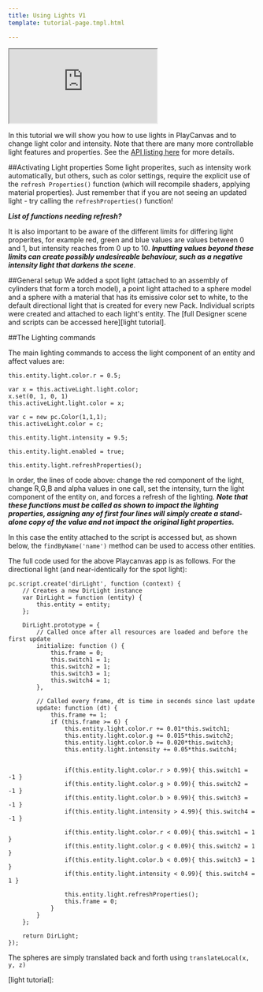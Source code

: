 ```yaml
---
title: Using Lights V1
template: tutorial-page.tmpl.html

---
```


<iframe src="http://apps.playcanvas.com/adamraz/lightingtutorial/ControllingLights3?overlay=false"></iframe>


In this tutorial we will show you how to use lights in PlayCanvas and to change light color and intensity. Note that there are many more controllable light features and properties. See the [API listing here][lights] for more details.

##Activating Light properties
Some light properites, such as intensity work automatically, but others, such as color settings, require the explicit use of the `refresh Properties()` function (which will recompile shaders, applying material properties). Just remember that if you are not seeing an updated light - try calling the `refreshProperties()` function!

***List of functions needing refresh?***

It is also important to be aware of the different limits for differing light properites, for example red, green and blue values are values between 0 and 1, but intensity reaches from 0 up to 10. ***Inputting values beyond these limits can create possibly undesireable behaviour, such as a negative intensity light that darkens the scene***.

##General setup
We added a spot light (attached to an assembly of cylinders that form a torch model), a point light attached to a sphere model and a sphere with a material that has its emissive color set to white, to the default directional light that is created for every new Pack. Individual scripts were created and attached to each light's entity. The [full Designer scene and scripts can be accessed here][light tutorial].



##The Lighting commands

The main lighting commands to access the light component of an entity and affect values are:

~~~javascript~~~
this.entity.light.color.r = 0.5;

var x = this.activeLight.light.color;
x.set(0, 1, 0, 1)
this.activeLight.light.color = x;

var c = new pc.Color(1,1,1);
this.activeLight.color = c;

this.entity.light.intensity = 9.5;

this.entity.light.enabled = true;

this.entity.light.refreshProperties();
~~~

In order, the lines of code above: change the red component of the light, change R,G,B and alpha values in one call, set the intensity, turn the light component of the entity on, and forces a refresh of the lighting. ***Note that these functions must be called as shown to impact the lighting properties, assigning any of first four lines will simply create a stand-alone copy of the value and not impact the original light properties.***

In this case the entity attached to the script is accessed but, as shown below, the `findByName('name')` method can be used to access other entities.


The full code used for the above Playcanvas app is as follows. For the directional light (and near-identically for the spot light):
~~~javascript~~~
pc.script.create('dirLight', function (context) {
    // Creates a new DirLight instance
    var DirLight = function (entity) {
        this.entity = entity;
    };

    DirLight.prototype = {
        // Called once after all resources are loaded and before the first update
        initialize: function () {
            this.frame = 0;
            this.switch1 = 1;
            this.switch2 = 1;
            this.switch3 = 1;
            this.switch4 = 1;
        },

        // Called every frame, dt is time in seconds since last update
        update: function (dt) {
            this.frame += 1;
            if (this.frame >= 6) {    
                this.entity.light.color.r += 0.01*this.switch1;
                this.entity.light.color.g += 0.015*this.switch2;
                this.entity.light.color.b += 0.020*this.switch3;
                this.entity.light.intensity += 0.05*this.switch4;
                
               
                if(this.entity.light.color.r > 0.99){ this.switch1 = -1 } 
                if(this.entity.light.color.g > 0.99){ this.switch2 = -1 }
                if(this.entity.light.color.b > 0.99){ this.switch3 = -1 }
                if(this.entity.light.intensity > 4.99){ this.switch4 = -1 }
                
                if(this.entity.light.color.r < 0.09){ this.switch1 = 1 } 
                if(this.entity.light.color.g < 0.09){ this.switch2 = 1 }
                if(this.entity.light.color.b < 0.09){ this.switch3 = 1 }
                if(this.entity.light.intensity < 0.99){ this.switch4 = 1 }
                
                this.entity.light.refreshProperties(); 
                this.frame = 0;
            }
        }
    };

    return DirLight;
});
~~~


The spheres are simply translated back and forth using `translateLocal(x, y, z)`




[lights]: /engine/api/stable/symbols/pc.fw.LightComponent.html
[light tutorial]:  